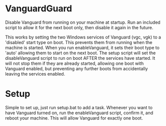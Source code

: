# VanguardGuard
Disable Vanguard from running on your machine at startup. Run an included script to allow it for the next boot only, then disable it again in the future.

This works by setting the two Windows services of Vanguard (vgc, vgk) to a 'disabled' start type on boot. This prevents them from running when the machine is started. When you run enableVanguard, it sets their boot type to 'auto' allowing them to start on the next boot. The setup script will set the disableVanguard script to run on boot AFTER the services have started. It will not stop them if they are already started, allowing one boot with Vanguard enabled, but preventing any further boots from accidentally leaving the services enabled.

# Setup
Simple to set up, just run setup.bat to add a task. Whenever you want to have Vanguard turned on, run the enableVanguard script, confirm it, and reboot your machine. This will allow Vanguard for exactly one boot.

